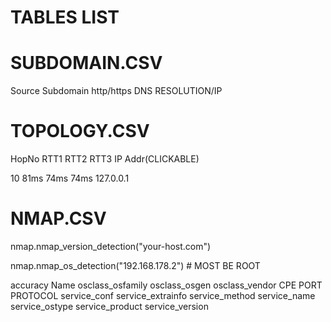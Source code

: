 # TABLES LIST

# SUBDOMAIN.CSV

Source  Subdomain  http/https   DNS RESOLUTION/IP

# TOPOLOGY.CSV

HopNo	RTT1	RTT2	RTT3	 IP Addr(CLICKABLE)

10       81ms    74ms    74ms    127.0.0.1


# NMAP.CSV

nmap.nmap_version_detection("your-host.com")

nmap.nmap_os_detection("192.168.178.2") # MOST BE ROOT

accuracy Name osclass_osfamily osclass_osgen osclass_vendor CPE  PORT  PROTOCOL  service_conf service_extrainfo service_method service_name service_ostype service_product service_version


